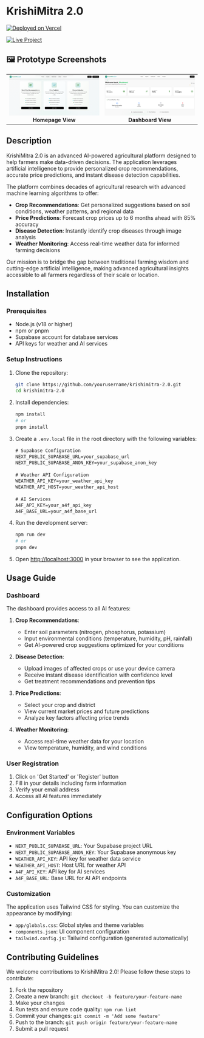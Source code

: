 # KrishiMitra 2.0

[![Deployed on Vercel](https://img.shields.io/badge/Deployed%20on-Vercel-black?style=for-the-badge&logo=vercel)](https://dc-pearl.vercel.app/)

[![Live Project](https://img.shields.io/badge/Live%20Project-dc--pearl.vercel.app-green?style=for-the-badge&logo=vercel)](https://dc-pearl.vercel.app/)

## 🖼️ Prototype Screenshots

<table>
  <tr>
    <td align="center">
      <img src="public/Homepage.png" alt="Homepage Screenshot" width="420"/>
      <br/>
      <b>Homepage View</b>
    </td>
    <td align="center">
      <img src="public/Dashboard.png" alt="Dashboard Screenshot" width="420"/>
      <br/>
      <b>Dashboard View</b>
    </td>
  </tr>
</table>

## Description

KrishiMitra 2.0 is an advanced AI-powered agricultural platform designed to help farmers make data-driven decisions. The application leverages artificial intelligence to provide personalized crop recommendations, accurate price predictions, and instant disease detection capabilities.

The platform combines decades of agricultural research with advanced machine learning algorithms to offer:

- **Crop Recommendations**: Get personalized suggestions based on soil conditions, weather patterns, and regional data
- **Price Predictions**: Forecast crop prices up to 6 months ahead with 85% accuracy
- **Disease Detection**: Instantly identify crop diseases through image analysis
- **Weather Monitoring**: Access real-time weather data for informed farming decisions

Our mission is to bridge the gap between traditional farming wisdom and cutting-edge artificial intelligence, making advanced agricultural insights accessible to all farmers regardless of their scale or location.

## Installation

### Prerequisites

- Node.js (v18 or higher)
- npm or pnpm
- Supabase account for database services
- API keys for weather and AI services

### Setup Instructions

1. Clone the repository:
   ```bash
   git clone https://github.com/yourusername/krishimitra-2.0.git
   cd krishimitra-2.0
   ```

2. Install dependencies:
   ```bash
   npm install
   # or
   pnpm install
   ```

3. Create a `.env.local` file in the root directory with the following variables:
   ```
   # Supabase Configuration
   NEXT_PUBLIC_SUPABASE_URL=your_supabase_url
   NEXT_PUBLIC_SUPABASE_ANON_KEY=your_supabase_anon_key
   
   # Weather API Configuration
   WEATHER_API_KEY=your_weather_api_key
   WEATHER_API_HOST=your_weather_api_host
   
   # AI Services
   A4F_API_KEY=your_a4f_api_key
   A4F_BASE_URL=your_a4f_base_url
   ```

4. Run the development server:
   ```bash
   npm run dev
   # or
   pnpm dev
   ```

5. Open [http://localhost:3000](http://localhost:3000) in your browser to see the application.

## Usage Guide

### Dashboard

The dashboard provides access to all AI features:

1. **Crop Recommendations**:
   - Enter soil parameters (nitrogen, phosphorus, potassium)
   - Input environmental conditions (temperature, humidity, pH, rainfall)
   - Get AI-powered crop suggestions optimized for your conditions

2. **Disease Detection**:
   - Upload images of affected crops or use your device camera
   - Receive instant disease identification with confidence level
   - Get treatment recommendations and prevention tips

3. **Price Predictions**:
   - Select your crop and district
   - View current market prices and future predictions
   - Analyze key factors affecting price trends

4. **Weather Monitoring**:
   - Access real-time weather data for your location
   - View temperature, humidity, and wind conditions

### User Registration

1. Click on 'Get Started' or 'Register' button
2. Fill in your details including farm information
3. Verify your email address
4. Access all AI features immediately

## Configuration Options

### Environment Variables

- `NEXT_PUBLIC_SUPABASE_URL`: Your Supabase project URL
- `NEXT_PUBLIC_SUPABASE_ANON_KEY`: Your Supabase anonymous key
- `WEATHER_API_KEY`: API key for weather data service
- `WEATHER_API_HOST`: Host URL for weather API
- `A4F_API_KEY`: API key for AI services
- `A4F_BASE_URL`: Base URL for AI API endpoints

### Customization

The application uses Tailwind CSS for styling. You can customize the appearance by modifying:

- `app/globals.css`: Global styles and theme variables
- `components.json`: UI component configuration
- `tailwind.config.js`: Tailwind configuration (generated automatically)

## Contributing Guidelines

We welcome contributions to KrishiMitra 2.0! Please follow these steps to contribute:

1. Fork the repository
2. Create a new branch: `git checkout -b feature/your-feature-name`
3. Make your changes
4. Run tests and ensure code quality: `npm run lint`
5. Commit your changes: `git commit -m 'Add some feature'`
6. Push to the branch: `git push origin feature/your-feature-name`
7. Submit a pull request




